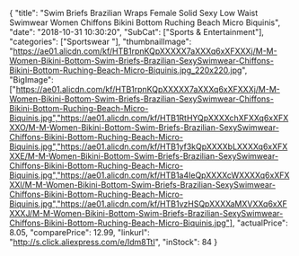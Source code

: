 {
	"title": "Swim Briefs Brazilian Wraps Female Solid Sexy Low Waist Swimwear  Women Chiffons Bikini Bottom Ruching Beach  Micro Biquinis",
	"date": "2018-10-31 10:30:20",
	"SubCat": ["Sports & Entertainment"],
	"categories": ["Sportswear "],
	"thumbnailImage": "https://ae01.alicdn.com/kf/HTB1rpnKQpXXXXX7aXXXq6xXFXXXj/M-M-Women-Bikini-Bottom-Swim-Briefs-Brazilian-SexySwimwear-Chiffons-Bikini-Bottom-Ruching-Beach-Micro-Biquinis.jpg_220x220.jpg",
	"BigImage": ["https://ae01.alicdn.com/kf/HTB1rpnKQpXXXXX7aXXXq6xXFXXXj/M-M-Women-Bikini-Bottom-Swim-Briefs-Brazilian-SexySwimwear-Chiffons-Bikini-Bottom-Ruching-Beach-Micro-Biquinis.jpg","https://ae01.alicdn.com/kf/HTB1RtHYQpXXXXchXFXXq6xXFXXXO/M-M-Women-Bikini-Bottom-Swim-Briefs-Brazilian-SexySwimwear-Chiffons-Bikini-Bottom-Ruching-Beach-Micro-Biquinis.jpg","https://ae01.alicdn.com/kf/HTB1yf3kQpXXXXbLXXXXq6xXFXXXE/M-M-Women-Bikini-Bottom-Swim-Briefs-Brazilian-SexySwimwear-Chiffons-Bikini-Bottom-Ruching-Beach-Micro-Biquinis.jpg","https://ae01.alicdn.com/kf/HTB1a4IeQpXXXXcWXXXXq6xXFXXXl/M-M-Women-Bikini-Bottom-Swim-Briefs-Brazilian-SexySwimwear-Chiffons-Bikini-Bottom-Ruching-Beach-Micro-Biquinis.jpg","https://ae01.alicdn.com/kf/HTB1vzHSQpXXXXaMXVXXq6xXFXXXJ/M-M-Women-Bikini-Bottom-Swim-Briefs-Brazilian-SexySwimwear-Chiffons-Bikini-Bottom-Ruching-Beach-Micro-Biquinis.jpg"],
	"actualPrice": 8.05,
	"comparePrice": 12.99,
	"linkurl": "http://s.click.aliexpress.com/e/Idm8TtI",
	"inStock": 84
}
